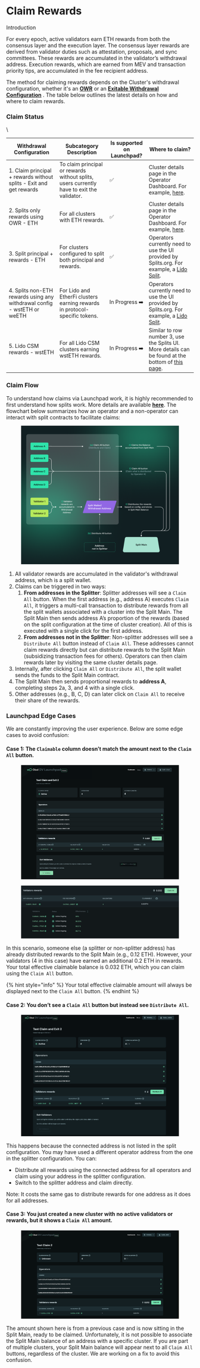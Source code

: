 # Claim Rewards

Introduction[​](https://docs.obol.org/next/run/running/claim-rewards#introduction)

For every epoch, active validators earn ETH rewards from both the consensus layer and the execution layer. The consensus layer rewards are derived from validator duties such as attestation, proposals, and sync committees. These rewards are accumulated in the validator’s withdrawal address. Execution rewards, which are earned from MEV and transaction priority tips, are accumulated in the fee recipient address.

The method for claiming rewards depends on the Cluster's withdrawal configuration, whether it's an [**OWR**](https://docs.obol.org/next/learn/intro/obol-splits#optimistic-withdrawal-recipient) or an [**Exitable Withdrawal Configuration**](https://docs.obol.org/next/learn/intro/obol-splits#exitable-withdrawal-recipient) . The table below outlines the latest details on how and where to claim rewards.

### Claim Status <a href="#claim-status" id="claim-status"></a>

\\

| Withdrawal Configuration                                                | Subcategory Description                                                                   | Is supported on Launchpad? | Where to claim?                                                                                                                                                                                       |
| ----------------------------------------------------------------------- | ----------------------------------------------------------------------------------------- | -------------------------- | ----------------------------------------------------------------------------------------------------------------------------------------------------------------------------------------------------- |
| 1. Claim principal + rewards without splits - Exit and get rewards      | To claim principal or rewards without splits, users currently have to exit the validator. | ✅                          | Cluster details page in the Operator Dashboard. For example, [here](https://holesky.launchpad.obol.org/cluster/details/?lockHash=0x42833298f3c767b866615814dd9f86ce35ed2f89bf3d397d5f353a0ad5a38013). |
| 2. Splits only rewards using OWR - ETH                                  | For all clusters with ETH rewards.                                                        | ✅                          | Cluster details page in the Operator Dashboard. For example, [here](https://holesky.launchpad.obol.org/cluster/details/?lockHash=0x42833298f3c767b866615814dd9f86ce35ed2f89bf3d397d5f353a0ad5a38013). |
| 3. Split principal + rewards - ETH                                      | For clusters configured to split both principal and rewards.                              | ✅                          | Operators currently need to use the UI provided by Splits.org. For example, a [Lido Split](https://app.splits.org/accounts/0x845aF36663a9908D9E46101e3CC658FbCEB783a8/?chainId=1).                    |
| 4. Splits non-ETH rewards using any withdrawal config - wstETH or weETH | For Lido and EtherFi clusters earning rewards in protocol-specific tokens.                | In Progress ➡️             | Operators currently need to use the UI provided by Splits.org. For example, a [Lido Split](https://app.splits.org/accounts/0x845aF36663a9908D9E46101e3CC658FbCEB783a8/?chainId=1).                    |
| 5. Lido CSM rewards - wstETH                                            | For all Lido CSM clusters earning wstETH rewards.                                         | In Progress ➡️             | Similar to row number 3, use the Splits UI. More details can be found at the bottom of [this page](https://docs.obol.org/run/integrations/lido-csm).                                                  |

### Claim Flow[​](https://docs.obol.org/next/run/running/claim-rewards#claim-flow) <a href="#claim-flow" id="claim-flow"></a>

To understand how claims via Launchpad work, it is highly recommended to first understand how splits work. More details are available [**here**](https://docs.obol.org/next/learn/intro/obol-splits). The flowchart below summarizes how an operator and a non-operator can interact with split contracts to facilitate claims:

<figure><img src="../../.gitbook/assets/image (56).png" alt=""><figcaption></figcaption></figure>

1. All validator rewards are accumulated in the validator's withdrawal address, which is a split wallet.
2. Claims can be triggered in two ways:
   1. **From addresses in the Splitter**: Splitter addresses will see a `Claim All` button. When the first address (e.g., address A) executes `Claim All`, it triggers a multi-call transaction to distribute rewards from all the split wallets associated with a cluster into the Split Main. The Split Main then sends address A’s proportion of the rewards (based on the split configuration at the time of cluster creation). All of this is executed with a single click for the first address.
   2. **From addresses not in the Splitter**: Non-splitter addresses will see a `Distribute All` button instead of `Claim All`. These addresses cannot claim rewards directly but can distribute rewards to the Split Main (subsidizing transaction fees for others). Operators can then claim rewards later by visiting the same cluster details page.
3. Internally, after clicking `Claim All` or `Distribute All`, the split wallet sends the funds to the Split Main contract.
4. The Split Main then sends proportional rewards to **address A**, completing steps 2a, 3, and 4 with a single click.
5. Other addresses (e.g., B, C, D) can later click on `Claim All` to receive their share of the rewards.

### Launchpad Edge Cases[​](https://docs.obol.org/next/run/running/claim-rewards#launchpad-edge-cases) <a href="#launchpad-edge-cases" id="launchpad-edge-cases"></a>

We are constantly improving the user experience. Below are some edge cases to avoid confusion:

#### Case 1: The `Claimable` column doesn’t match the amount next to the `Claim All` button. <a href="#case-1-the-claimable-column-doesnt-match-the-amount-next-to-the-claim-all-button" id="case-1-the-claimable-column-doesnt-match-the-amount-next-to-the-claim-all-button"></a>

<figure><img src="../../.gitbook/assets/image (87).png" alt=""><figcaption></figcaption></figure>

<figure><img src="../../.gitbook/assets/image (1) (1) (1) (1) (1).png" alt=""><figcaption></figcaption></figure>

In this scenario, someone else (a splitter or non-splitter address) has already distributed rewards to the Split Main (e.g., 0.12 ETH). However, your validators (4 in this case) have earned an additional 0.2 ETH in rewards. Your total effective claimable balance is 0.032 ETH, which you can claim using the `Claim All` button.

{% hint style="info" %}
Your total effective claimable amount will always be displayed next to the `Claim All` button.
{% endhint %}

#### Case 2: You don’t see a `Claim All` button but instead see `Distribute All`.[​](https://docs.obol.org/next/run/running/claim-rewards#case-2-you-dont-see-a-claim-all-button-but-instead-see-distribute-all) <a href="#case-2-you-dont-see-a-claim-all-button-but-instead-see-distribute-all" id="case-2-you-dont-see-a-claim-all-button-but-instead-see-distribute-all"></a>

<figure><img src="../../.gitbook/assets/image (88).png" alt=""><figcaption></figcaption></figure>

This happens because the connected address is not listed in the split configuration. You may have used a different operator address from the one in the splitter configuration. You can:

* Distribute all rewards using the connected address for all operators and claim using your address in the splitter configuration.
* Switch to the splitter address and claim directly.

Note: It costs the same gas to distribute rewards for one address as it does for all addresses.

#### Case 3: You just created a new cluster with no active validators or rewards, but it shows a `Claim All` amount. <a href="#case-3-you-just-created-a-new-cluster-with-no-active-validators-or-rewards-but-it-shows-a-claim-all" id="case-3-you-just-created-a-new-cluster-with-no-active-validators-or-rewards-but-it-shows-a-claim-all"></a>

<figure><img src="../../.gitbook/assets/image (89).png" alt=""><figcaption></figcaption></figure>

The amount shown here is from a previous case and is now sitting in the Split Main, ready to be claimed. Unfortunately, it is not possible to associate the Split Main balance of an address with a specific cluster. If you are part of multiple clusters, your Split Main balance will appear next to all `Claim All` buttons, regardless of the cluster. We are working on a fix to avoid this confusion.
